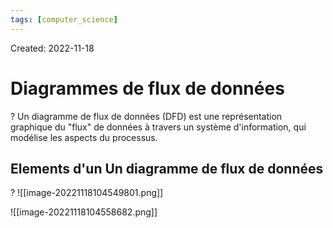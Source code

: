```yaml
---
tags: [computer_science] 
---
```

Created: 2022-11-18

# Diagrammes de flux de données
?
Un diagramme de flux de données (DFD) est une représentation graphique du "flux" de données à travers un système d'information, qui modélise les aspects du processus.
<!--SR:!2023-04-19,89,230-->

## Elements d'un Un diagramme de flux de données
?
![[image-20221118104549801.png]]
<!--SR:!2023-03-22,70,230-->

![[image-20221118104558682.png]]

